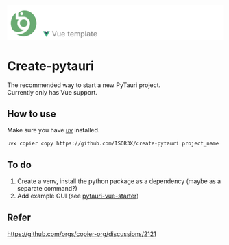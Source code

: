 ![banner.png](assets/banner.png)

# Create-pytauri

The recommended way to start a new PyTauri project.  
Currently only has Vue support.

## How to use

Make sure you have [uv](https://docs.astral.sh/uv/) installed.

```shell
uvx copier copy https://github.com/ISOR3X/create-pytauri project_name
```

## To do

1. Create a venv, install the python package as a dependency (maybe as a separate command?)
2. Add example GUI (see [pytauri-vue-starter](https://github.com/ISOR3X/pytauri-vue-starter))

## Refer

<https://github.com/orgs/copier-org/discussions/2121>
